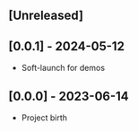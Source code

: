 ## [Unreleased]

## [0.0.1] - 2024-05-12

* Soft-launch for demos

## [0.0.0] - 2023-06-14

* Project birth
